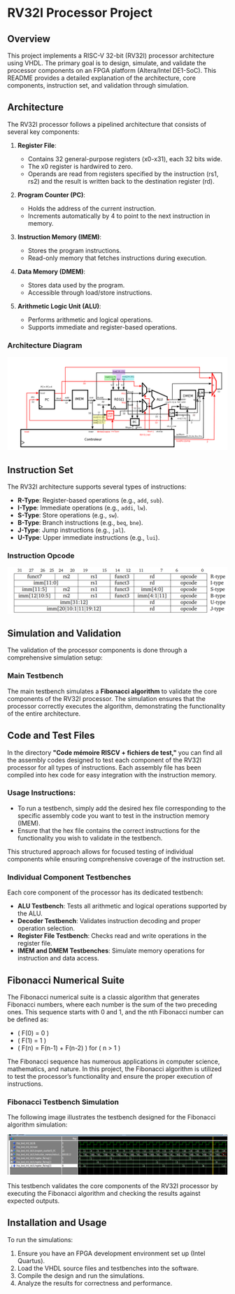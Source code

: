 # RV32I Processor Project

## Overview
This project implements a RISC-V 32-bit (RV32I) processor architecture using VHDL. The primary goal is to design, simulate, and validate the processor components on an FPGA platform (Altera/Intel DE1-SoC). This README provides a detailed explanation of the architecture, core components, instruction set, and validation through simulation.

## Architecture
The RV32I processor follows a pipelined architecture that consists of several key components:

1. **Register File**: 
   - Contains 32 general-purpose registers (x0-x31), each 32 bits wide.
   - The x0 register is hardwired to zero.
   - Operands are read from registers specified by the instruction (rs1, rs2) and the result is written back to the destination register (rd).

2. **Program Counter (PC)**:
   - Holds the address of the current instruction.
   - Increments automatically by 4 to point to the next instruction in memory.

3. **Instruction Memory (IMEM)**:
   - Stores the program instructions.
   - Read-only memory that fetches instructions during execution.

4. **Data Memory (DMEM)**:
   - Stores data used by the program.
   - Accessible through load/store instructions.

5. **Arithmetic Logic Unit (ALU)**:
   - Performs arithmetic and logical operations.
   - Supports immediate and register-based operations.
   
   
### Architecture Diagram
![RV32I Architecture](simulation_pictures/rv32i_arch.png)

## Instruction Set
The RV32I architecture supports several types of instructions:
- **R-Type**: Register-based operations (e.g., `add`, `sub`).
- **I-Type**: Immediate operations (e.g., `addi`, `lw`).
- **S-Type**: Store operations (e.g., `sw`).
- **B-Type**: Branch instructions (e.g., `beq`, `bne`).
- **J-Type**: Jump instructions (e.g., `jal`).
- **U-Type**: Upper immediate instructions (e.g., `lui`).

### Instruction Opcode
![Instruction Opcode](simulation_pictures/instruction_opcode.png)

## Simulation and Validation
The validation of the processor components is done through a comprehensive simulation setup:

### Main Testbench
The main testbench simulates a **Fibonacci algorithm** to validate the core components of the RV32I processor. The simulation ensures that the processor correctly executes the algorithm, demonstrating the functionality of the entire architecture.

## Code and Test Files

In the directory **"Code mémoire RISCV + fichiers de test,"** you can find all the assembly codes designed to test each component of the RV32I processor for all types of instructions. Each assembly file has been compiled into hex code for easy integration with the instruction memory.

### Usage Instructions:
- To run a testbench, simply add the desired hex file corresponding to the specific assembly code you want to test in the instruction memory (IMEM).
- Ensure that the hex file contains the correct instructions for the functionality you wish to validate in the testbench.

This structured approach allows for focused testing of individual components while ensuring comprehensive coverage of the instruction set.


### Individual Component Testbenches
Each core component of the processor has its dedicated testbench:
- **ALU Testbench**: Tests all arithmetic and logical operations supported by the ALU.
- **Decoder Testbench**: Validates instruction decoding and proper operation selection.
- **Register File Testbench**: Checks read and write operations in the register file.
- **IMEM and DMEM Testbenches**: Simulate memory operations for instruction and data access.

## Fibonacci Numerical Suite
The Fibonacci numerical suite is a classic algorithm that generates Fibonacci numbers, where each number is the sum of the two preceding ones. This sequence starts with 0 and 1, and the nth Fibonacci number can be defined as:

- \( F(0) = 0 \)
- \( F(1) = 1 \)
- \( F(n) = F(n-1) + F(n-2) \) for \( n > 1 \)

The Fibonacci sequence has numerous applications in computer science, mathematics, and nature. In this project, the Fibonacci algorithm is utilized to test the processor’s functionality and ensure the proper execution of instructions.

### Fibonacci Testbench Simulation
The following image illustrates the testbench designed for the Fibonacci algorithm simulation:

![Fibonacci Testbench](simulation_pictures/rv32I_fibbunocci_tb.png)

This testbench validates the core components of the RV32I processor by executing the Fibonacci algorithm and checking the results against expected outputs.


## Installation and Usage
To run the simulations:
1. Ensure you have an FPGA development environment set up (Intel Quartus).
2. Load the VHDL source files and testbenches into the software.
3. Compile the design and run the simulations.
4. Analyze the results for correctness and performance.


